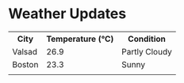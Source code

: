 # Weather Updates

<!-- WEATHER-UPDATE-START -->
<table><tr><th>City</th><th>Temperature (°C)</th><th>Condition</th></tr><tr><td>Valsad</td><td>26.9</td><td>Partly Cloudy</td></tr><tr><td>Boston</td><td>23.3</td><td>Sunny</td></tr><tr><td></td><td></td><td></td></tr></table>
<!-- WEATHER-UPDATE-END -->
